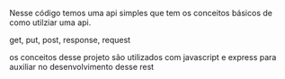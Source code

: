 Nesse código temos uma api simples que tem os conceitos básicos de como utilziar uma api.

get, put, post, response, request 

os conceitos desse projeto são utilizados com javascript e express para auxiliar no desenvolvimento desse rest



